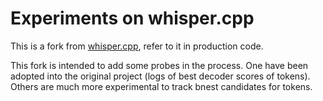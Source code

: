 # Experiments on whisper.cpp

This is a fork from [whisper.cpp](https://github.com/ggml-org/whisper.cpp), refer to it in production code.

This fork is intended to add some probes in the process.
One have been adopted into the original project (logs of best decoder scores of tokens).
Others are much more experimental to track bnest candidates for tokens.

